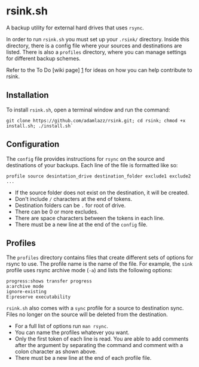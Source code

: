# rsink.sh

A backup utility for external hard drives that uses `rsync`.

In order to run `rsink.sh` you must set up your `.rsink/` directory. Inside this directory, there is a config file where your sources and destinations are listed. There is also a `profiles` directory, where you can manage settings for different backup schemes.

Refer to the To Do [wiki page] [1] for ideas on how you can help contribute to rsink.

## Installation

To install `rsink.sh`, open a terminal window and run the command: 

```
git clone https://github.com/adamlazz/rsink.git; cd rsink; chmod +x install.sh; ./install.sh`
```

## Configuration

The `config` file provides instructions for `rsync` on the source and destinations of your backups. Each line of the file is formatted like so:

```
profile source desintation_drive destination_folder exclude1 exclude2 ...

```

* If the source folder does not exist on the destination, it will be created.
* Don't include `/` characters at the end of tokens.
* Destination folders can be `.` for root of drive.
* There can be 0 or more excludes.
* There are space characters between the tokens in each line.
* There must be a new line at the end of the `config` file.

## Profiles

The `profiles` directory contains files that create different sets of options for rsync to use. The profile name is the name of the file. For example, the `sink` profile uses rsync archive mode (`-a`) and lists the following options:

```
progress:shows transfer progress
a:archive mode
ignore-existing
E:preserve executability

```

`rsink.sh` also comes with a `sync` profile for a source to destination sync. Files no longer on the source will be deleted from the destination. 

* For a full list of options run `man rsync`.
* You can name the profiles whatever you want.
* Only the first token of each line is read. You are able to add comments after the argument by separating the command and comment with a colon character as shown above.
* There must be a new line at the end of each profile file.

[1]: https://github.com/adamlazz/rsink/wiki/To-Do
